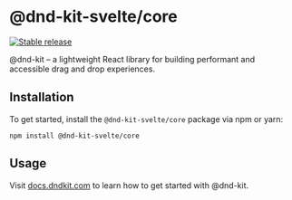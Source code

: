 # @dnd-kit-svelte/core

[![Stable release](https://img.shields.io/npm/v/@dnd-kit-svelte/core.svg)](https://npm.im/@dnd-kit-svelte/core)

@dnd-kit – a lightweight React library for building performant and accessible drag and drop experiences.

## Installation

To get started, install the `@dnd-kit-svelte/core` package via npm or yarn:

```
npm install @dnd-kit-svelte/core
```

## Usage

Visit [docs.dndkit.com](https://docs.dndkit.com) to learn how to get started with @dnd-kit.
